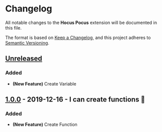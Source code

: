 # Changelog

All notable changes to the **Hocus Pocus** extension will be documented in this file.

The format is based on [Keep a Changelog](https://keepachangelog.com/en/1.0.0/),
and this project adheres to [Semantic Versioning](https://semver.org/spec/v2.0.0.html).

## [Unreleased]

### Added

- **(New Feature)** Create Variable

## [1.0.0] - 2019-12-16 - I can create functions 🔮

### Added

- **(New Feature)** Create Function

<!-- Links -->

[unreleased]: https://github.com/nicoespeon/hocus-pocus/compare/1.0.0...HEAD
[1.0.0]: https://github.com/nicoespeon/hocus-pocus/compare/5b3d351042d09ea26486598158069bce37b474b7...1.0.0
